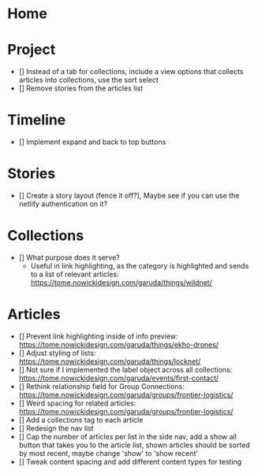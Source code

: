 # Home



# Project

- [] Instead of a tab for collections, include a view options that collects articles into collections, use the sort select
- [] Remove stories from the articles list

# Timeline

- [] Implement expand and back to top buttons

# Stories

- [] Create a story layout (fence it off?), Maybe see if you can use the netlify authentication on it?

# Collections

- [] What purpose does it serve?
    - Useful in link highlighting, as the category is highlighted and sends to a list of relevant articles: https://tome.nowickidesign.com/garuda/things/wildnet/


# Articles

- [] Prevent link highlighting inside of info preview: https://tome.nowickidesign.com/garuda/things/ekho-drones/
- [] Adjust styling of lists: https://tome.nowickidesign.com/garuda/things/locknet/
- [] Not sure if I implemented the label object across all collections: https://tome.nowickidesign.com/garuda/events/first-contact/
- [] Rethink relationship field for Group Connections: https://tome.nowickidesign.com/garuda/groups/frontier-logistics/
- [] Weird spacing for related articles: https://tome.nowickidesign.com/garuda/groups/frontier-logistics/
- [] Add a collections tag to each article
- [] Redesign the nav list
- [] Cap the number of articles per list in the side nav, add a show all button that takes you to the article list, shown articles should be sorted by most recent, maybe change 'show' to 'show recent'
- [] Tweak content spacing and add different content types for testing